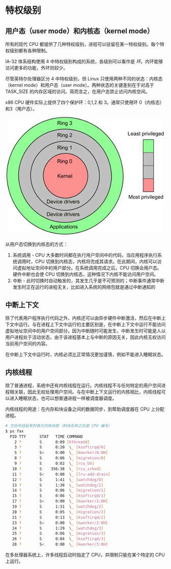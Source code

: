 # 特权级别

## 用户态（user mode）和内核态（kernel mode）

所有的现代 CPU 都提供了几种特权级别，进程可以驻留在某一特权级别。每个特权级别都有各种限制。

IA-32 体系结构使用 4 中特权级别构成的系统，各级别可以看作是 _环_。内环能够访问更多的功能，外环则较少。

尽管英特尔处理器区分 4 中特权级别，但 Linux 只使用两种不同的状态：内核态（kernel mode）和用户态（user mode）。两种状态的关键差别在于对高于 TASK_SIZE 的内存区域的访问。简而言之，在用户态禁止访问内核空间。

x86 CPU 硬件实际上提供了四个保护环：0,1,2 和 3。通常只使用环 0（内核态）和3（用户态）。

![用户态和内核态](.images/kernel-mode-vs-user-mode.png)

从用户态切换到内核态的方式：

1. 系统调用 - CPU 大多数时间都在执行用户空间中的代码，当应用程序执行系统调用时，CPU 切换到内核态，内核将完成其请求。在此期间，内核可以访问虚拟地址空间中的用户部分。在系统调用完成之后，CPU 切换会用户态。硬件中断也会使 CPU 切换到内核态，这种情况下内核不能访问用户空间。
2. 中断 - 此时切换时自动触发的，其发生几乎是不可预测的；中断事件通常中断发生时正在运行的进程无关，比如进入系统的网络包就是通过中断通知的

## 中断上下文

除了代表用户程序执行代码之外，内核还可以由异步硬件中断激活，然后在中断上下文中运行。与在进程上下文中运行的主要区别是，在中断上下文中运行不能访问虚拟地址空间中的用户空间部分。因为中断随时可能发生，中断发生时可能是人以用户进程处于活动状态，由于该进程基本上与中断的原因无关，因此内核无权访问当前用户空间的内容。

在中断上下文中运行时，内核必须比正常情况更加谨慎，例如不能进入睡眠状态。

## 内核线程

除了普通进程，系统中还有内核线程在运行。内核线程不与任何特定的用户空间进程相关联，因此无权处理用户空间。与在中断上下文运行的内核相比，内核线程可以进入睡眠状态，也可以想普通进程一样被调度器调度。

内核线程的用途：在内存和块设备之间的数据同步，到帮助调度器在 CPU 上分配进程。

```sh
# 方括号括起来的表示内核线程（斜线名称之后是 CPU 编号）
$ ps fax
  PID TTY      STAT   TIME COMMAND
    2 ?        S      0:09 [kthreadd]
    3 ?        S      0:20  \_ [ksoftirqd/0]
    5 ?        S<     0:00  \_ [kworker/0:0H]
    8 ?        S      0:06  \_ [migration/0]
    9 ?        S      0:02  \_ [rcu_bh]
   10 ?        S    356:38  \_ [rcu_sched]
   11 ?        S<     0:00  \_ [lru-add-drain]
   12 ?        S      1:41  \_ [watchdog/0]
   13 ?        S      1:38  \_ [watchdog/1]
   14 ?        S      0:06  \_ [migration/1]
   15 ?        S      0:06  \_ [ksoftirqd/1]
   17 ?        S<     0:00  \_ [kworker/1:0H]
   19 ?        S      1:31  \_ [watchdog/2]
   20 ?        S      0:05  \_ [migration/2]
   21 ?        S      0:13  \_ [ksoftirqd/2]
   23 ?        S<     0:00  \_ [kworker/2:0H]
   24 ?        S      1:29  \_ [watchdog/3]
   25 ?        S      0:06  \_ [migration/3]
   26 ?        S      0:04  \_ [ksoftirqd/3]
   28 ?        S<     0:00  \_ [kworker/3:0H]
```

在多处理器系统上，许多线程启动时指定了 CPU，并限制只能在某个特定的 CPU 上运行。
